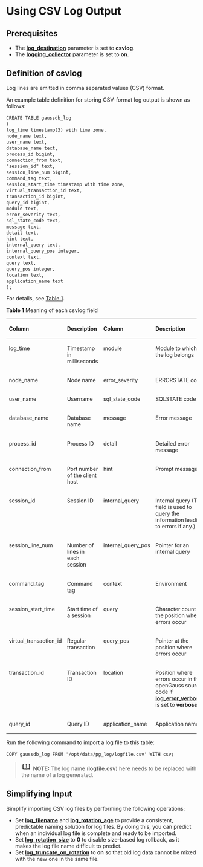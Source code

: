 # Using CSV Log Output<a name="EN-US_TOPIC_0289900524"></a>

## Prerequisites<a name="en-us_topic_0283136999_en-us_topic_0237124724_en-us_topic_0059779007_s429dec1a2f1348e290437382aa165032"></a>

-   The  **[log\_destination](logging-destination.md#en-us_topic_0283136719_en-us_topic_0237124721_en-us_topic_0059778787_sb6c9884f69bd4765a60f80810c94f194)**  parameter is set to  **csvlog**.
-   The  **[logging\_collector](logging-destination.md#en-us_topic_0283136719_en-us_topic_0237124721_en-us_topic_0059778787_s61d6090c04ee464fb54f8b31936ba818)**  parameter is set to  **on**.

## Definition of csvlog<a name="en-us_topic_0283136999_en-us_topic_0237124724_en-us_topic_0059779007_sa05c5f4e9e53421584d0bfd757ed1247"></a>

Log lines are emitted in comma separated values \(CSV\) format.

An example table definition for storing CSV-format log output is shown as follows:

```
CREATE TABLE gaussdb_log
(
log_time timestamp(3) with time zone,
node_name text,
user_name text,
database_name text,
process_id bigint,
connection_from text,
"session_id" text,
session_line_num bigint,
command_tag text,
session_start_time timestamp with time zone,
virtual_transaction_id text,
transaction_id bigint,
query_id bigint,
module text,
error_severity text,
sql_state_code text,
message text,
detail text,
hint text,
internal_query text,
internal_query_pos integer,
context text,
query text,
query_pos integer,
location text,
application_name text
);
```

For details, see  [Table 1](#en-us_topic_0283136999_en-us_topic_0237124724_en-us_topic_0059779007_en-us_topic_0058967802_table44188316).

**Table  1**  Meaning of each csvlog field

<a name="en-us_topic_0283136999_en-us_topic_0237124724_en-us_topic_0059779007_en-us_topic_0058967802_table44188316"></a>
<table><thead align="left"><tr id="en-us_topic_0283136999_en-us_topic_0237124724_en-us_topic_0059779007_en-us_topic_0058967802_row7547926"><th class="cellrowborder" valign="top" width="15.93%" id="mcps1.2.5.1.1"><p id="en-us_topic_0283136999_en-us_topic_0237124724_en-us_topic_0059779007_en-us_topic_0058967802_p7402308"><a name="en-us_topic_0283136999_en-us_topic_0237124724_en-us_topic_0059779007_en-us_topic_0058967802_p7402308"></a><a name="en-us_topic_0283136999_en-us_topic_0237124724_en-us_topic_0059779007_en-us_topic_0058967802_p7402308"></a>Column</p>
</th>
<th class="cellrowborder" valign="top" width="16.89%" id="mcps1.2.5.1.2"><p id="en-us_topic_0283136999_en-us_topic_0237124724_en-us_topic_0059779007_en-us_topic_0058967802_p62716086"><a name="en-us_topic_0283136999_en-us_topic_0237124724_en-us_topic_0059779007_en-us_topic_0058967802_p62716086"></a><a name="en-us_topic_0283136999_en-us_topic_0237124724_en-us_topic_0059779007_en-us_topic_0058967802_p62716086"></a>Description</p>
</th>
<th class="cellrowborder" valign="top" width="15.86%" id="mcps1.2.5.1.3"><p id="en-us_topic_0283136999_en-us_topic_0237124724_en-us_topic_0059779007_en-us_topic_0058967802_p46838229"><a name="en-us_topic_0283136999_en-us_topic_0237124724_en-us_topic_0059779007_en-us_topic_0058967802_p46838229"></a><a name="en-us_topic_0283136999_en-us_topic_0237124724_en-us_topic_0059779007_en-us_topic_0058967802_p46838229"></a>Column</p>
</th>
<th class="cellrowborder" valign="top" width="51.32%" id="mcps1.2.5.1.4"><p id="en-us_topic_0283136999_en-us_topic_0237124724_en-us_topic_0059779007_en-us_topic_0058967802_p35800200"><a name="en-us_topic_0283136999_en-us_topic_0237124724_en-us_topic_0059779007_en-us_topic_0058967802_p35800200"></a><a name="en-us_topic_0283136999_en-us_topic_0237124724_en-us_topic_0059779007_en-us_topic_0058967802_p35800200"></a>Description</p>
</th>
</tr>
</thead>
<tbody><tr id="en-us_topic_0283136999_en-us_topic_0237124724_en-us_topic_0059779007_en-us_topic_0058967802_row14135096"><td class="cellrowborder" valign="top" width="15.93%" headers="mcps1.2.5.1.1 "><p id="en-us_topic_0283136999_en-us_topic_0237124724_en-us_topic_0059779007_en-us_topic_0058967802_p4092108"><a name="en-us_topic_0283136999_en-us_topic_0237124724_en-us_topic_0059779007_en-us_topic_0058967802_p4092108"></a><a name="en-us_topic_0283136999_en-us_topic_0237124724_en-us_topic_0059779007_en-us_topic_0058967802_p4092108"></a>log_time</p>
</td>
<td class="cellrowborder" valign="top" width="16.89%" headers="mcps1.2.5.1.2 "><p id="en-us_topic_0283136999_en-us_topic_0237124724_en-us_topic_0059779007_en-us_topic_0058967802_p63025325"><a name="en-us_topic_0283136999_en-us_topic_0237124724_en-us_topic_0059779007_en-us_topic_0058967802_p63025325"></a><a name="en-us_topic_0283136999_en-us_topic_0237124724_en-us_topic_0059779007_en-us_topic_0058967802_p63025325"></a>Timestamp in milliseconds</p>
</td>
<td class="cellrowborder" valign="top" width="15.86%" headers="mcps1.2.5.1.3 "><p id="en-us_topic_0283136999_en-us_topic_0237124724_en-us_topic_0059779007_en-us_topic_0058967802_p4777666"><a name="en-us_topic_0283136999_en-us_topic_0237124724_en-us_topic_0059779007_en-us_topic_0058967802_p4777666"></a><a name="en-us_topic_0283136999_en-us_topic_0237124724_en-us_topic_0059779007_en-us_topic_0058967802_p4777666"></a>module</p>
</td>
<td class="cellrowborder" valign="top" width="51.32%" headers="mcps1.2.5.1.4 "><p id="en-us_topic_0283136999_en-us_topic_0237124724_en-us_topic_0059779007_en-us_topic_0058967802_p51446643"><a name="en-us_topic_0283136999_en-us_topic_0237124724_en-us_topic_0059779007_en-us_topic_0058967802_p51446643"></a><a name="en-us_topic_0283136999_en-us_topic_0237124724_en-us_topic_0059779007_en-us_topic_0058967802_p51446643"></a>Module to which the log belongs</p>
</td>
</tr>
<tr id="en-us_topic_0283136999_en-us_topic_0237124724_row102249302459"><td class="cellrowborder" valign="top" width="15.93%" headers="mcps1.2.5.1.1 "><p id="en-us_topic_0283136999_en-us_topic_0237124724_p1222420304458"><a name="en-us_topic_0283136999_en-us_topic_0237124724_p1222420304458"></a><a name="en-us_topic_0283136999_en-us_topic_0237124724_p1222420304458"></a>node_name</p>
</td>
<td class="cellrowborder" valign="top" width="16.89%" headers="mcps1.2.5.1.2 "><p id="en-us_topic_0283136999_en-us_topic_0237124724_p20224183034520"><a name="en-us_topic_0283136999_en-us_topic_0237124724_p20224183034520"></a><a name="en-us_topic_0283136999_en-us_topic_0237124724_p20224183034520"></a>Node name</p>
</td>
<td class="cellrowborder" valign="top" width="15.86%" headers="mcps1.2.5.1.3 "><p id="en-us_topic_0283136999_en-us_topic_0237124724_p1224830164510"><a name="en-us_topic_0283136999_en-us_topic_0237124724_p1224830164510"></a><a name="en-us_topic_0283136999_en-us_topic_0237124724_p1224830164510"></a>error_severity</p>
</td>
<td class="cellrowborder" valign="top" width="51.32%" headers="mcps1.2.5.1.4 "><p id="en-us_topic_0283136999_en-us_topic_0237124724_p10224193013453"><a name="en-us_topic_0283136999_en-us_topic_0237124724_p10224193013453"></a><a name="en-us_topic_0283136999_en-us_topic_0237124724_p10224193013453"></a>ERRORSTATE code</p>
</td>
</tr>
<tr id="en-us_topic_0283136999_en-us_topic_0237124724_en-us_topic_0059779007_en-us_topic_0058967802_row60366610"><td class="cellrowborder" valign="top" width="15.93%" headers="mcps1.2.5.1.1 "><p id="en-us_topic_0283136999_en-us_topic_0237124724_en-us_topic_0059779007_en-us_topic_0058967802_p57857274"><a name="en-us_topic_0283136999_en-us_topic_0237124724_en-us_topic_0059779007_en-us_topic_0058967802_p57857274"></a><a name="en-us_topic_0283136999_en-us_topic_0237124724_en-us_topic_0059779007_en-us_topic_0058967802_p57857274"></a>user_name</p>
</td>
<td class="cellrowborder" valign="top" width="16.89%" headers="mcps1.2.5.1.2 "><p id="en-us_topic_0283136999_en-us_topic_0237124724_en-us_topic_0059779007_en-us_topic_0058967802_p55927602"><a name="en-us_topic_0283136999_en-us_topic_0237124724_en-us_topic_0059779007_en-us_topic_0058967802_p55927602"></a><a name="en-us_topic_0283136999_en-us_topic_0237124724_en-us_topic_0059779007_en-us_topic_0058967802_p55927602"></a>Username</p>
</td>
<td class="cellrowborder" valign="top" width="15.86%" headers="mcps1.2.5.1.3 "><p id="en-us_topic_0283136999_en-us_topic_0237124724_en-us_topic_0059779007_en-us_topic_0058967802_p33841890"><a name="en-us_topic_0283136999_en-us_topic_0237124724_en-us_topic_0059779007_en-us_topic_0058967802_p33841890"></a><a name="en-us_topic_0283136999_en-us_topic_0237124724_en-us_topic_0059779007_en-us_topic_0058967802_p33841890"></a>sql_state_code</p>
</td>
<td class="cellrowborder" valign="top" width="51.32%" headers="mcps1.2.5.1.4 "><p id="en-us_topic_0283136999_en-us_topic_0237124724_en-us_topic_0059779007_en-us_topic_0058967802_p56838579"><a name="en-us_topic_0283136999_en-us_topic_0237124724_en-us_topic_0059779007_en-us_topic_0058967802_p56838579"></a><a name="en-us_topic_0283136999_en-us_topic_0237124724_en-us_topic_0059779007_en-us_topic_0058967802_p56838579"></a>SQLSTATE code</p>
</td>
</tr>
<tr id="en-us_topic_0283136999_en-us_topic_0237124724_en-us_topic_0059779007_en-us_topic_0058967802_row41785167"><td class="cellrowborder" valign="top" width="15.93%" headers="mcps1.2.5.1.1 "><p id="en-us_topic_0283136999_en-us_topic_0237124724_en-us_topic_0059779007_en-us_topic_0058967802_p29155380"><a name="en-us_topic_0283136999_en-us_topic_0237124724_en-us_topic_0059779007_en-us_topic_0058967802_p29155380"></a><a name="en-us_topic_0283136999_en-us_topic_0237124724_en-us_topic_0059779007_en-us_topic_0058967802_p29155380"></a>database_name</p>
</td>
<td class="cellrowborder" valign="top" width="16.89%" headers="mcps1.2.5.1.2 "><p id="en-us_topic_0283136999_en-us_topic_0237124724_en-us_topic_0059779007_en-us_topic_0058967802_p12775565"><a name="en-us_topic_0283136999_en-us_topic_0237124724_en-us_topic_0059779007_en-us_topic_0058967802_p12775565"></a><a name="en-us_topic_0283136999_en-us_topic_0237124724_en-us_topic_0059779007_en-us_topic_0058967802_p12775565"></a>Database name </p>
</td>
<td class="cellrowborder" valign="top" width="15.86%" headers="mcps1.2.5.1.3 "><p id="en-us_topic_0283136999_en-us_topic_0237124724_en-us_topic_0059779007_en-us_topic_0058967802_p28187843"><a name="en-us_topic_0283136999_en-us_topic_0237124724_en-us_topic_0059779007_en-us_topic_0058967802_p28187843"></a><a name="en-us_topic_0283136999_en-us_topic_0237124724_en-us_topic_0059779007_en-us_topic_0058967802_p28187843"></a>message</p>
</td>
<td class="cellrowborder" valign="top" width="51.32%" headers="mcps1.2.5.1.4 "><p id="en-us_topic_0283136999_en-us_topic_0237124724_en-us_topic_0059779007_en-us_topic_0058967802_p1513917"><a name="en-us_topic_0283136999_en-us_topic_0237124724_en-us_topic_0059779007_en-us_topic_0058967802_p1513917"></a><a name="en-us_topic_0283136999_en-us_topic_0237124724_en-us_topic_0059779007_en-us_topic_0058967802_p1513917"></a>Error message</p>
</td>
</tr>
<tr id="en-us_topic_0283136999_en-us_topic_0237124724_en-us_topic_0059779007_en-us_topic_0058967802_row13625255"><td class="cellrowborder" valign="top" width="15.93%" headers="mcps1.2.5.1.1 "><p id="en-us_topic_0283136999_en-us_topic_0237124724_en-us_topic_0059779007_en-us_topic_0058967802_p29903875"><a name="en-us_topic_0283136999_en-us_topic_0237124724_en-us_topic_0059779007_en-us_topic_0058967802_p29903875"></a><a name="en-us_topic_0283136999_en-us_topic_0237124724_en-us_topic_0059779007_en-us_topic_0058967802_p29903875"></a>process_id</p>
</td>
<td class="cellrowborder" valign="top" width="16.89%" headers="mcps1.2.5.1.2 "><p id="en-us_topic_0283136999_en-us_topic_0237124724_en-us_topic_0059779007_en-us_topic_0058967802_p6294807"><a name="en-us_topic_0283136999_en-us_topic_0237124724_en-us_topic_0059779007_en-us_topic_0058967802_p6294807"></a><a name="en-us_topic_0283136999_en-us_topic_0237124724_en-us_topic_0059779007_en-us_topic_0058967802_p6294807"></a>Process ID</p>
</td>
<td class="cellrowborder" valign="top" width="15.86%" headers="mcps1.2.5.1.3 "><p id="en-us_topic_0283136999_en-us_topic_0237124724_en-us_topic_0059779007_en-us_topic_0058967802_p40117388"><a name="en-us_topic_0283136999_en-us_topic_0237124724_en-us_topic_0059779007_en-us_topic_0058967802_p40117388"></a><a name="en-us_topic_0283136999_en-us_topic_0237124724_en-us_topic_0059779007_en-us_topic_0058967802_p40117388"></a>detail</p>
</td>
<td class="cellrowborder" valign="top" width="51.32%" headers="mcps1.2.5.1.4 "><p id="en-us_topic_0283136999_en-us_topic_0237124724_en-us_topic_0059779007_en-us_topic_0058967802_p28283018"><a name="en-us_topic_0283136999_en-us_topic_0237124724_en-us_topic_0059779007_en-us_topic_0058967802_p28283018"></a><a name="en-us_topic_0283136999_en-us_topic_0237124724_en-us_topic_0059779007_en-us_topic_0058967802_p28283018"></a>Detailed error message</p>
</td>
</tr>
<tr id="en-us_topic_0283136999_en-us_topic_0237124724_en-us_topic_0059779007_en-us_topic_0058967802_row53220571"><td class="cellrowborder" valign="top" width="15.93%" headers="mcps1.2.5.1.1 "><p id="en-us_topic_0283136999_en-us_topic_0237124724_en-us_topic_0059779007_en-us_topic_0058967802_p15899000"><a name="en-us_topic_0283136999_en-us_topic_0237124724_en-us_topic_0059779007_en-us_topic_0058967802_p15899000"></a><a name="en-us_topic_0283136999_en-us_topic_0237124724_en-us_topic_0059779007_en-us_topic_0058967802_p15899000"></a>connection_from</p>
</td>
<td class="cellrowborder" valign="top" width="16.89%" headers="mcps1.2.5.1.2 "><p id="en-us_topic_0283136999_en-us_topic_0237124724_en-us_topic_0059779007_en-us_topic_0058967802_p12750642"><a name="en-us_topic_0283136999_en-us_topic_0237124724_en-us_topic_0059779007_en-us_topic_0058967802_p12750642"></a><a name="en-us_topic_0283136999_en-us_topic_0237124724_en-us_topic_0059779007_en-us_topic_0058967802_p12750642"></a>Port number of the client host</p>
</td>
<td class="cellrowborder" valign="top" width="15.86%" headers="mcps1.2.5.1.3 "><p id="en-us_topic_0283136999_en-us_topic_0237124724_en-us_topic_0059779007_en-us_topic_0058967802_p26169072"><a name="en-us_topic_0283136999_en-us_topic_0237124724_en-us_topic_0059779007_en-us_topic_0058967802_p26169072"></a><a name="en-us_topic_0283136999_en-us_topic_0237124724_en-us_topic_0059779007_en-us_topic_0058967802_p26169072"></a>hint</p>
</td>
<td class="cellrowborder" valign="top" width="51.32%" headers="mcps1.2.5.1.4 "><p id="en-us_topic_0283136999_en-us_topic_0237124724_en-us_topic_0059779007_en-us_topic_0058967802_p39320091"><a name="en-us_topic_0283136999_en-us_topic_0237124724_en-us_topic_0059779007_en-us_topic_0058967802_p39320091"></a><a name="en-us_topic_0283136999_en-us_topic_0237124724_en-us_topic_0059779007_en-us_topic_0058967802_p39320091"></a>Prompt message</p>
</td>
</tr>
<tr id="en-us_topic_0283136999_en-us_topic_0237124724_en-us_topic_0059779007_en-us_topic_0058967802_row18336500"><td class="cellrowborder" valign="top" width="15.93%" headers="mcps1.2.5.1.1 "><p id="en-us_topic_0283136999_en-us_topic_0237124724_en-us_topic_0059779007_en-us_topic_0058967802_p8861549"><a name="en-us_topic_0283136999_en-us_topic_0237124724_en-us_topic_0059779007_en-us_topic_0058967802_p8861549"></a><a name="en-us_topic_0283136999_en-us_topic_0237124724_en-us_topic_0059779007_en-us_topic_0058967802_p8861549"></a>session_id</p>
</td>
<td class="cellrowborder" valign="top" width="16.89%" headers="mcps1.2.5.1.2 "><p id="en-us_topic_0283136999_en-us_topic_0237124724_en-us_topic_0059779007_en-us_topic_0058967802_p46696838"><a name="en-us_topic_0283136999_en-us_topic_0237124724_en-us_topic_0059779007_en-us_topic_0058967802_p46696838"></a><a name="en-us_topic_0283136999_en-us_topic_0237124724_en-us_topic_0059779007_en-us_topic_0058967802_p46696838"></a>Session ID</p>
</td>
<td class="cellrowborder" valign="top" width="15.86%" headers="mcps1.2.5.1.3 "><p id="en-us_topic_0283136999_en-us_topic_0237124724_en-us_topic_0059779007_en-us_topic_0058967802_p24347495"><a name="en-us_topic_0283136999_en-us_topic_0237124724_en-us_topic_0059779007_en-us_topic_0058967802_p24347495"></a><a name="en-us_topic_0283136999_en-us_topic_0237124724_en-us_topic_0059779007_en-us_topic_0058967802_p24347495"></a>internal_query</p>
</td>
<td class="cellrowborder" valign="top" width="51.32%" headers="mcps1.2.5.1.4 "><p id="en-us_topic_0283136999_en-us_topic_0237124724_en-us_topic_0059779007_en-us_topic_0058967802_p25990073"><a name="en-us_topic_0283136999_en-us_topic_0237124724_en-us_topic_0059779007_en-us_topic_0058967802_p25990073"></a><a name="en-us_topic_0283136999_en-us_topic_0237124724_en-us_topic_0059779007_en-us_topic_0058967802_p25990073"></a>Internal query (This field is used to query the information leading to errors if any.)</p>
</td>
</tr>
<tr id="en-us_topic_0283136999_en-us_topic_0237124724_en-us_topic_0059779007_en-us_topic_0058967802_row32584067"><td class="cellrowborder" valign="top" width="15.93%" headers="mcps1.2.5.1.1 "><p id="en-us_topic_0283136999_en-us_topic_0237124724_en-us_topic_0059779007_en-us_topic_0058967802_p22063809"><a name="en-us_topic_0283136999_en-us_topic_0237124724_en-us_topic_0059779007_en-us_topic_0058967802_p22063809"></a><a name="en-us_topic_0283136999_en-us_topic_0237124724_en-us_topic_0059779007_en-us_topic_0058967802_p22063809"></a>session_line_num</p>
</td>
<td class="cellrowborder" valign="top" width="16.89%" headers="mcps1.2.5.1.2 "><p id="en-us_topic_0283136999_en-us_topic_0237124724_en-us_topic_0059779007_en-us_topic_0058967802_p42338115"><a name="en-us_topic_0283136999_en-us_topic_0237124724_en-us_topic_0059779007_en-us_topic_0058967802_p42338115"></a><a name="en-us_topic_0283136999_en-us_topic_0237124724_en-us_topic_0059779007_en-us_topic_0058967802_p42338115"></a>Number of lines in each session</p>
</td>
<td class="cellrowborder" valign="top" width="15.86%" headers="mcps1.2.5.1.3 "><p id="en-us_topic_0283136999_en-us_topic_0237124724_en-us_topic_0059779007_en-us_topic_0058967802_p6835314"><a name="en-us_topic_0283136999_en-us_topic_0237124724_en-us_topic_0059779007_en-us_topic_0058967802_p6835314"></a><a name="en-us_topic_0283136999_en-us_topic_0237124724_en-us_topic_0059779007_en-us_topic_0058967802_p6835314"></a>internal_query_pos</p>
</td>
<td class="cellrowborder" valign="top" width="51.32%" headers="mcps1.2.5.1.4 "><p id="en-us_topic_0283136999_en-us_topic_0237124724_en-us_topic_0059779007_en-us_topic_0058967802_p16789557"><a name="en-us_topic_0283136999_en-us_topic_0237124724_en-us_topic_0059779007_en-us_topic_0058967802_p16789557"></a><a name="en-us_topic_0283136999_en-us_topic_0237124724_en-us_topic_0059779007_en-us_topic_0058967802_p16789557"></a>Pointer for an internal query</p>
</td>
</tr>
<tr id="en-us_topic_0283136999_en-us_topic_0237124724_en-us_topic_0059779007_en-us_topic_0058967802_row16888290"><td class="cellrowborder" valign="top" width="15.93%" headers="mcps1.2.5.1.1 "><p id="en-us_topic_0283136999_en-us_topic_0237124724_en-us_topic_0059779007_en-us_topic_0058967802_p25774239"><a name="en-us_topic_0283136999_en-us_topic_0237124724_en-us_topic_0059779007_en-us_topic_0058967802_p25774239"></a><a name="en-us_topic_0283136999_en-us_topic_0237124724_en-us_topic_0059779007_en-us_topic_0058967802_p25774239"></a>command_tag</p>
</td>
<td class="cellrowborder" valign="top" width="16.89%" headers="mcps1.2.5.1.2 "><p id="en-us_topic_0283136999_en-us_topic_0237124724_en-us_topic_0059779007_en-us_topic_0058967802_p7338596"><a name="en-us_topic_0283136999_en-us_topic_0237124724_en-us_topic_0059779007_en-us_topic_0058967802_p7338596"></a><a name="en-us_topic_0283136999_en-us_topic_0237124724_en-us_topic_0059779007_en-us_topic_0058967802_p7338596"></a>Command tag</p>
</td>
<td class="cellrowborder" valign="top" width="15.86%" headers="mcps1.2.5.1.3 "><p id="en-us_topic_0283136999_en-us_topic_0237124724_en-us_topic_0059779007_en-us_topic_0058967802_p57555418"><a name="en-us_topic_0283136999_en-us_topic_0237124724_en-us_topic_0059779007_en-us_topic_0058967802_p57555418"></a><a name="en-us_topic_0283136999_en-us_topic_0237124724_en-us_topic_0059779007_en-us_topic_0058967802_p57555418"></a>context</p>
</td>
<td class="cellrowborder" valign="top" width="51.32%" headers="mcps1.2.5.1.4 "><p id="en-us_topic_0283136999_en-us_topic_0237124724_en-us_topic_0059779007_en-us_topic_0058967802_p31477288"><a name="en-us_topic_0283136999_en-us_topic_0237124724_en-us_topic_0059779007_en-us_topic_0058967802_p31477288"></a><a name="en-us_topic_0283136999_en-us_topic_0237124724_en-us_topic_0059779007_en-us_topic_0058967802_p31477288"></a>Environment</p>
</td>
</tr>
<tr id="en-us_topic_0283136999_en-us_topic_0237124724_en-us_topic_0059779007_en-us_topic_0058967802_row14860144"><td class="cellrowborder" valign="top" width="15.93%" headers="mcps1.2.5.1.1 "><p id="en-us_topic_0283136999_en-us_topic_0237124724_en-us_topic_0059779007_en-us_topic_0058967802_p62821047"><a name="en-us_topic_0283136999_en-us_topic_0237124724_en-us_topic_0059779007_en-us_topic_0058967802_p62821047"></a><a name="en-us_topic_0283136999_en-us_topic_0237124724_en-us_topic_0059779007_en-us_topic_0058967802_p62821047"></a>session_start_time</p>
</td>
<td class="cellrowborder" valign="top" width="16.89%" headers="mcps1.2.5.1.2 "><p id="en-us_topic_0283136999_en-us_topic_0237124724_en-us_topic_0059779007_en-us_topic_0058967802_p55340009"><a name="en-us_topic_0283136999_en-us_topic_0237124724_en-us_topic_0059779007_en-us_topic_0058967802_p55340009"></a><a name="en-us_topic_0283136999_en-us_topic_0237124724_en-us_topic_0059779007_en-us_topic_0058967802_p55340009"></a>Start time of a session</p>
</td>
<td class="cellrowborder" valign="top" width="15.86%" headers="mcps1.2.5.1.3 "><p id="en-us_topic_0283136999_en-us_topic_0237124724_en-us_topic_0059779007_en-us_topic_0058967802_p53355760"><a name="en-us_topic_0283136999_en-us_topic_0237124724_en-us_topic_0059779007_en-us_topic_0058967802_p53355760"></a><a name="en-us_topic_0283136999_en-us_topic_0237124724_en-us_topic_0059779007_en-us_topic_0058967802_p53355760"></a>query</p>
</td>
<td class="cellrowborder" valign="top" width="51.32%" headers="mcps1.2.5.1.4 "><p id="en-us_topic_0283136999_en-us_topic_0237124724_en-us_topic_0059779007_en-us_topic_0058967802_p26849332"><a name="en-us_topic_0283136999_en-us_topic_0237124724_en-us_topic_0059779007_en-us_topic_0058967802_p26849332"></a><a name="en-us_topic_0283136999_en-us_topic_0237124724_en-us_topic_0059779007_en-us_topic_0058967802_p26849332"></a>Character count at the position where errors occur</p>
</td>
</tr>
<tr id="en-us_topic_0283136999_en-us_topic_0237124724_en-us_topic_0059779007_en-us_topic_0058967802_row40317400"><td class="cellrowborder" valign="top" width="15.93%" headers="mcps1.2.5.1.1 "><p id="en-us_topic_0283136999_en-us_topic_0237124724_en-us_topic_0059779007_en-us_topic_0058967802_p44483969"><a name="en-us_topic_0283136999_en-us_topic_0237124724_en-us_topic_0059779007_en-us_topic_0058967802_p44483969"></a><a name="en-us_topic_0283136999_en-us_topic_0237124724_en-us_topic_0059779007_en-us_topic_0058967802_p44483969"></a>virtual_transaction_id</p>
</td>
<td class="cellrowborder" valign="top" width="16.89%" headers="mcps1.2.5.1.2 "><p id="en-us_topic_0283136999_en-us_topic_0237124724_en-us_topic_0059779007_en-us_topic_0058967802_p46431771"><a name="en-us_topic_0283136999_en-us_topic_0237124724_en-us_topic_0059779007_en-us_topic_0058967802_p46431771"></a><a name="en-us_topic_0283136999_en-us_topic_0237124724_en-us_topic_0059779007_en-us_topic_0058967802_p46431771"></a>Regular transaction</p>
</td>
<td class="cellrowborder" valign="top" width="15.86%" headers="mcps1.2.5.1.3 "><p id="en-us_topic_0283136999_en-us_topic_0237124724_en-us_topic_0059779007_en-us_topic_0058967802_p2877134"><a name="en-us_topic_0283136999_en-us_topic_0237124724_en-us_topic_0059779007_en-us_topic_0058967802_p2877134"></a><a name="en-us_topic_0283136999_en-us_topic_0237124724_en-us_topic_0059779007_en-us_topic_0058967802_p2877134"></a>query_pos</p>
</td>
<td class="cellrowborder" valign="top" width="51.32%" headers="mcps1.2.5.1.4 "><p id="en-us_topic_0283136999_en-us_topic_0237124724_en-us_topic_0059779007_en-us_topic_0058967802_p31721281"><a name="en-us_topic_0283136999_en-us_topic_0237124724_en-us_topic_0059779007_en-us_topic_0058967802_p31721281"></a><a name="en-us_topic_0283136999_en-us_topic_0237124724_en-us_topic_0059779007_en-us_topic_0058967802_p31721281"></a>Pointer at the position where errors occur</p>
</td>
</tr>
<tr id="en-us_topic_0283136999_en-us_topic_0237124724_en-us_topic_0059779007_en-us_topic_0058967802_row19286940"><td class="cellrowborder" valign="top" width="15.93%" headers="mcps1.2.5.1.1 "><p id="en-us_topic_0283136999_en-us_topic_0237124724_en-us_topic_0059779007_en-us_topic_0058967802_p18738312"><a name="en-us_topic_0283136999_en-us_topic_0237124724_en-us_topic_0059779007_en-us_topic_0058967802_p18738312"></a><a name="en-us_topic_0283136999_en-us_topic_0237124724_en-us_topic_0059779007_en-us_topic_0058967802_p18738312"></a>transaction_id</p>
</td>
<td class="cellrowborder" valign="top" width="16.89%" headers="mcps1.2.5.1.2 "><p id="en-us_topic_0283136999_en-us_topic_0237124724_en-us_topic_0059779007_en-us_topic_0058967802_p41408300"><a name="en-us_topic_0283136999_en-us_topic_0237124724_en-us_topic_0059779007_en-us_topic_0058967802_p41408300"></a><a name="en-us_topic_0283136999_en-us_topic_0237124724_en-us_topic_0059779007_en-us_topic_0058967802_p41408300"></a>Transaction ID</p>
</td>
<td class="cellrowborder" valign="top" width="15.86%" headers="mcps1.2.5.1.3 "><p id="en-us_topic_0283136999_en-us_topic_0237124724_en-us_topic_0059779007_en-us_topic_0058967802_p65738033"><a name="en-us_topic_0283136999_en-us_topic_0237124724_en-us_topic_0059779007_en-us_topic_0058967802_p65738033"></a><a name="en-us_topic_0283136999_en-us_topic_0237124724_en-us_topic_0059779007_en-us_topic_0058967802_p65738033"></a>location</p>
</td>
<td class="cellrowborder" valign="top" width="51.32%" headers="mcps1.2.5.1.4 "><p id="en-us_topic_0283136999_en-us_topic_0237124724_en-us_topic_0059779007_en-us_topic_0058967802_p23180479"><a name="en-us_topic_0283136999_en-us_topic_0237124724_en-us_topic_0059779007_en-us_topic_0058967802_p23180479"></a><a name="en-us_topic_0283136999_en-us_topic_0237124724_en-us_topic_0059779007_en-us_topic_0058967802_p23180479"></a>Position where errors occur in the <span id="text1798254510538"><a name="text1798254510538"></a><a name="text1798254510538"></a>openGauss</span> source code if <strong id="b12601029145312"><a name="b12601029145312"></a><a name="b12601029145312"></a><a href="logging-content.md#en-us_topic_0283136613_en-us_topic_0237124723_en-us_topic_0059778400_s0c617c9fa21a44c4a10480d28b5cd208">log_error_verbosity</a></strong> is set to <strong id="b10616294534"><a name="b10616294534"></a><a name="b10616294534"></a>verbose</strong></p>
</td>
</tr>
<tr id="en-us_topic_0283136999_en-us_topic_0237124724_en-us_topic_0059779007_en-us_topic_0058967802_row7297720"><td class="cellrowborder" valign="top" width="15.93%" headers="mcps1.2.5.1.1 "><p id="en-us_topic_0283136999_en-us_topic_0237124724_en-us_topic_0059779007_en-us_topic_0058967802_p54244453"><a name="en-us_topic_0283136999_en-us_topic_0237124724_en-us_topic_0059779007_en-us_topic_0058967802_p54244453"></a><a name="en-us_topic_0283136999_en-us_topic_0237124724_en-us_topic_0059779007_en-us_topic_0058967802_p54244453"></a>query_id</p>
</td>
<td class="cellrowborder" valign="top" width="16.89%" headers="mcps1.2.5.1.2 "><p id="en-us_topic_0283136999_en-us_topic_0237124724_en-us_topic_0059779007_en-us_topic_0058967802_p31724591"><a name="en-us_topic_0283136999_en-us_topic_0237124724_en-us_topic_0059779007_en-us_topic_0058967802_p31724591"></a><a name="en-us_topic_0283136999_en-us_topic_0237124724_en-us_topic_0059779007_en-us_topic_0058967802_p31724591"></a>Query ID</p>
</td>
<td class="cellrowborder" valign="top" width="15.86%" headers="mcps1.2.5.1.3 "><p id="en-us_topic_0283136999_en-us_topic_0237124724_en-us_topic_0059779007_en-us_topic_0058967802_p19555069"><a name="en-us_topic_0283136999_en-us_topic_0237124724_en-us_topic_0059779007_en-us_topic_0058967802_p19555069"></a><a name="en-us_topic_0283136999_en-us_topic_0237124724_en-us_topic_0059779007_en-us_topic_0058967802_p19555069"></a>application_name</p>
</td>
<td class="cellrowborder" valign="top" width="51.32%" headers="mcps1.2.5.1.4 "><p id="en-us_topic_0283136999_en-us_topic_0237124724_en-us_topic_0059779007_en-us_topic_0058967802_p40456760"><a name="en-us_topic_0283136999_en-us_topic_0237124724_en-us_topic_0059779007_en-us_topic_0058967802_p40456760"></a><a name="en-us_topic_0283136999_en-us_topic_0237124724_en-us_topic_0059779007_en-us_topic_0058967802_p40456760"></a>Application name</p>
</td>
</tr>
</tbody>
</table>

Run the following command to import a log file to this table:

```
COPY gaussdb_log FROM '/opt/data/pg_log/logfile.csv' WITH csv;
```

>![](public_sys-resources/icon-note.gif) **NOTE:** 
>The log name \(**logfile.csv**\) here needs to be replaced with the name of a log generated.

## Simplifying Input<a name="en-us_topic_0283136999_en-us_topic_0237124724_en-us_topic_0059779007_s7025be501c46413a9d63291fc8a2f130"></a>

Simplify importing CSV log files by performing the following operations:

-   Set  **[log\_filename](logging-destination.md#en-us_topic_0283136719_en-us_topic_0237124721_en-us_topic_0059778787_s3226ae3209154e249928c24ec67c5809)**  and  **[log\_rotation\_age](logging-destination.md#en-us_topic_0283136719_en-us_topic_0237124721_en-us_topic_0059778787_s3ce09b8a7ae543b18fae13a821a725a5)**  to provide a consistent, predictable naming solution for log files. By doing this, you can predict when an individual log file is complete and ready to be imported.
-   Set  **[log\_rotation\_size](logging-destination.md#en-us_topic_0283136719_en-us_topic_0237124721_en-us_topic_0059778787_s282e72143bb14915bedb4b432586b07e)**  to  **0**  to disable size-based log rollback, as it makes the log file name difficult to predict.
-   Set  **[log\_truncate\_on\_rotation](logging-destination.md#en-us_topic_0283136719_en-us_topic_0237124721_en-us_topic_0059778787_s143b6d35ddbe48b8810106a4d3929e8a)**  to  **on**  so that old log data cannot be mixed with the new one in the same file.

